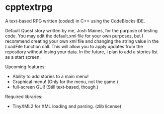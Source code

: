cpptextrpg
==========

A text-based RPG written (coded) in C++ using the CodeBlocks IDE.

Default Quest story written by me, Josh Maines, for the purpose of testing code.
You may edit the default.xml file for your own purposes, but I recommend creating
your own xml file and changing the string value in the LoadFile function call.
This will allow you to apply updates from the repository without losing your data.
In the future, I plan to add a stories list as a start screen.

Upcoming features:
- Ability to add stories to a main menu!
- Graphical menu! (Only for the menu, not the game.)
- full-screen GUI! (Still text-based, though.)

Required libraries:
- TinyXML2 for XML loading and parsing. (zlib license)